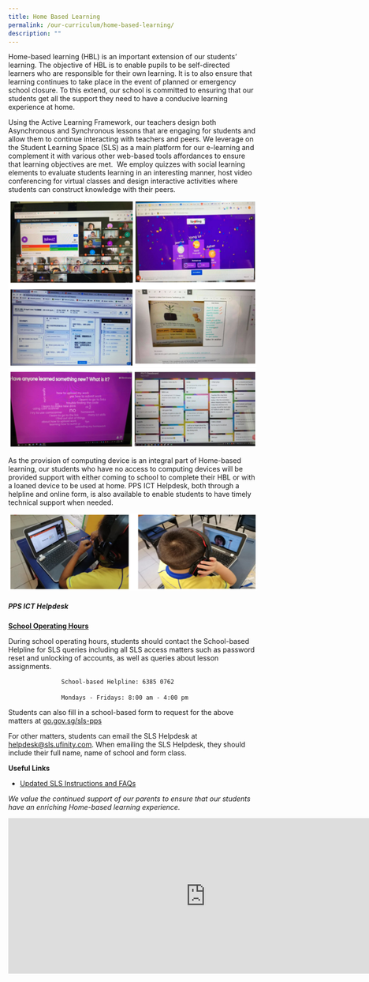 ```yaml
---
title: Home Based Learning
permalink: /our-curriculum/home-based-learning/
description: ""
---
```

Home-based learning (HBL) is an important extension of our students’ learning. The objective of HBL is to enable pupils to be self-directed learners who are responsible for their own learning. It is to also ensure that learning continues to take place in the event of planned or emergency school closure. To this extend, our school is committed to ensuring that our students get all the support they need to have a conducive learning experience at home.  
  
Using the Active Learning Framework, our teachers design both Asynchronous and Synchronous lessons that are engaging for students and allow them to continue interacting with teachers and peers. We leverage on the Student Learning Space (SLS) as a main platform for our e-learning and complement it with various other web-based tools affordances to ensure that learning objectives are met.  We employ quizzes with social learning elements to evaluate students learning in an interesting manner, host video conferencing for virtual classes and design interactive activities where students can construct knowledge with their peers.

![](/images/hbl1.png)
![](/images/hbl2.png)


As the provision of computing device is an integral part of Home-based learning, our students who have no access to computing devices will be provided support with either coming to school to complete their HBL or with a loaned device to be used at home. PPS ICT Helpdesk, both through a helpline and online form, is also available to enable students to have timely technical support when needed.


![](/images/hbl3.png)


##### PPS ICT Helpdesk


<b><u>School Operating Hours</u></b>

During school operating hours, students should contact the School-based Helpline for SLS queries including all SLS access matters such as password reset and unlocking of accounts, as well as queries about lesson assignments.


                   School-based Helpline: 6385 0762

                   Mondays - Fridays: 8:00 am - 4:00 pm


Students can also fill in a school-based form to request for the above matters at [go.gov.sg/sls-pps](go.gov.sg/sls-pps)



For other matters, students can email the SLS Helpdesk at [helpdesk@sls.ufinity.com](mailto:helpdesk@sls.ufinity.com). When emailing the SLS Helpdesk, they should include their full name, name of school and form class.



**Useful Links**


*   [Updated SLS Instructions and FAQs](/files/SLS%20Student%20Annexes%20(Instructions%20and%20FAQs,%20updated%2015%20Mar).pdf)

*We value the continued support of our parents to ensure that our students have an enriching Home-based learning experience.*

<iframe width="800" height="315" src="https://www.youtube.com/embed/qg4x-rswXUM" title="Home-based Learning: How to Make it Work (Primary)" frameborder="0" allow="accelerometer; autoplay; clipboard-write; encrypted-media; gyroscope; picture-in-picture; web-share" allowfullscreen></iframe>